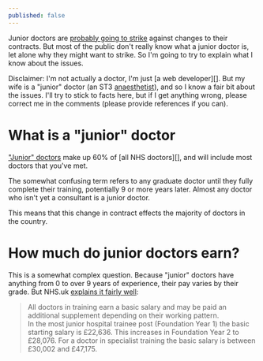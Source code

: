 ```yaml
---
published: false
---
```


Junior doctors are [probably going to strike][] against changes to their contracts. But most of the public don't really know what a junior doctor is, let alone why they might want to strike. So I'm going to try to explain what I know about the issues.

Disclaimer: I'm not actually a doctor, I'm just [a web developer][]. But my wife is a "junior" doctor (an ST3 [anaesthetist][]), and so I know a fair bit about the issues. I'll try to stick to facts here, but if I get anything wrong, please correct me in the comments (please provide references if you can).

What is a "junior" doctor
===

["Junior" doctors][] make up 60% of [all NHS doctors][], and will include most doctors that you've met.

The somewhat confusing term refers to any graduate doctor until they fully complete their training, potentially 9 or more years later.  Almost any doctor who isn't yet a consultant is a junior doctor.

This means that this change in contract effects the majority of doctors in the country.

How much do junior doctors earn?
===

This is a somewhat complex question. Because "junior" doctors have anything from 0 to over 9 years of experience, their pay varies by their grade. But NHS.uk [explains it fairly well][]:

> All doctors in training earn a basic salary and may be paid an additional supplement depending on their working pattern.  
> In the most junior hospital trainee post (Foundation Year 1) the basic starting salary is £22,636. This increases in Foundation Year 2 to £28,076. For a doctor in specialist training the basic salary is between £30,002 and £47,175.
> 

[probably going to strike]: https://bma.org.uk/news-views-analysis/news/2015/september/junior-doctors-plan-to-ballot-for-industrial-action "Junior doctors plan to ballot for industrial action"
[anaesthetist]: https://en.wikipedia.org/wiki/Anesthesiologist "Wikipedia: Anesthesiologist"
[a website developer]: http://design.canonical.com/author/nottrobin/ "Ubuntu Design team: Robin Winslow"
[doctors in the UK]: https://docs.google.com/a/robinwinslow.co.uk/spreadsheets/d/1KEr5RzFEuC2AKmicUm-0pZSUmNY1-YXEALFl2930LvE/edit?usp=sharing "Spreadsheet: NHS Workforce Statistics - July 2015, Provisional statistics: Doctors by grade and specialty"
["Junior" doctors]: https://en.wikipedia.org/wiki/Junior_doctor "Wikipedia: Junior doctor"
[explains it fairly well]: http://www.nhscareers.nhs.uk/explore-by-career/doctors/pay-for-doctors/ "NHS Careers: Pay for doctors"